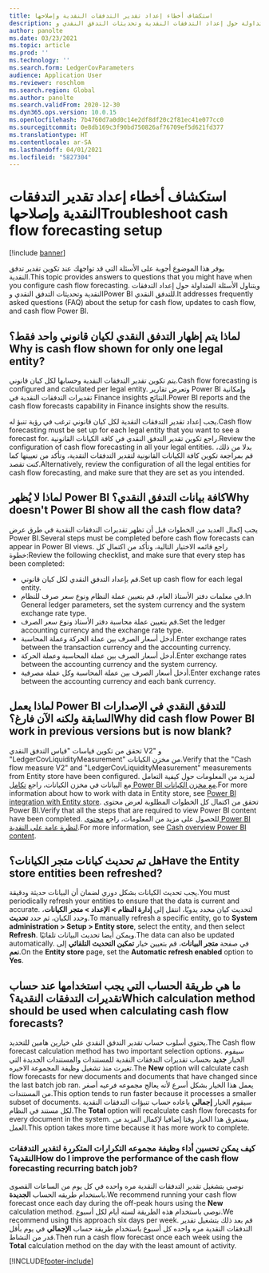 ```yaml
---
title: استكشاف أخطاء إعداد تقدير التدفقات النقدية وإصلاحها
description: يوفر هذا الموضوع أجوبة على الأسئلة التي قد تواجهك عند تكوين تقدير تدفق النقدية. ويتناول الأسئلة المتداولة حول إعداد التدفقات النقدية وتحديثات التدفق النقدي وPower BI للتدفق النقدي.
author: panolte
ms.date: 03/23/2021
ms.topic: article
ms.prod: ''
ms.technology: ''
ms.search.form: LedgerCovParameters
audience: Application User
ms.reviewer: roschlom
ms.search.region: Global
ms.author: panolte
ms.search.validFrom: 2020-12-30
ms.dyn365.ops.version: 10.0.15
ms.openlocfilehash: 7b4760d7a0d0c14e2df8df20c2f81ec41e077cc0
ms.sourcegitcommit: 0e8db169c3f90bd750826af76709ef5d621fd377
ms.translationtype: HT
ms.contentlocale: ar-SA
ms.lasthandoff: 04/01/2021
ms.locfileid: "5827304"
---
```

# <a name="troubleshoot-cash-flow-forecasting-setup"></a><span data-ttu-id="c0f99-104">استكشاف أخطاء إعداد تقدير التدفقات النقدية وإصلاحها</span><span class="sxs-lookup"><span data-stu-id="c0f99-104">Troubleshoot cash flow forecasting setup</span></span>

[!include [banner](../includes/banner.md)]

<span data-ttu-id="c0f99-105">يوفر هذا الموضوع أجوبة على الأسئلة التي قد تواجهك عند تكوين تقدير تدفق النقدية.</span><span class="sxs-lookup"><span data-stu-id="c0f99-105">This topic provides answers to questions that you might have when you configure cash flow forecasting.</span></span> <span data-ttu-id="c0f99-106">ويتناول الأسئلة المتداولة حول إعداد التدفقات النقدية وتحديثات التدفق النقدي وPower BI للتدفق النقدي.</span><span class="sxs-lookup"><span data-stu-id="c0f99-106">It addresses frequently asked questions (FAQ) about the setup for cash flow, updates to cash flow, and cash flow Power BI.</span></span>

## <a name="why-is-cash-flow-shown-for-only-one-legal-entity"></a><span data-ttu-id="c0f99-107">لماذا يتم إظهار التدفق النقدي لكيان قانوني واحد فقط؟</span><span class="sxs-lookup"><span data-stu-id="c0f99-107">Why is cash flow shown for only one legal entity?</span></span>

<span data-ttu-id="c0f99-108">يتم تكوين تقدير التدفقات النقدية وحسابها لكل كيان قانوني.</span><span class="sxs-lookup"><span data-stu-id="c0f99-108">Cash flow forecasting is configured and calculated per legal entity.</span></span> <span data-ttu-id="c0f99-109">وتعرض تقارير Power BI وإمكانية تقديرات التدفقات النقدية في Finance insights النتائج.</span><span class="sxs-lookup"><span data-stu-id="c0f99-109">Power BI reports and the cash flow forecasts capability in Finance insights show the results.</span></span>

<span data-ttu-id="c0f99-110">يجب إعداد تقدير التدفقات النقدية لكل كيان قانوني ترغب في رؤية تنبؤ له.</span><span class="sxs-lookup"><span data-stu-id="c0f99-110">Cash flow forecasting must be set up for each legal entity that you want to see a forecast for.</span></span> <span data-ttu-id="c0f99-111">راجع تكوين تقدير التدفق النقدي في كافة الكيانات القانونية.</span><span class="sxs-lookup"><span data-stu-id="c0f99-111">Review the configuration of cash flow forecasting in all your legal entities.</span></span> <span data-ttu-id="c0f99-112">بدلا من ذلك، قم بمراجعة تكوين كافة الكيانات القانونية لتقدير التدفقات النقدية، وتأكد من تعيينها كما كنت تقصد.</span><span class="sxs-lookup"><span data-stu-id="c0f99-112">Alternatively, review the configuration of all the legal entities for cash flow forecasting, and make sure that they are set as you intended.</span></span>

## <a name="why-doesnt-power-bi-show-all-the-cash-flow-data"></a><span data-ttu-id="c0f99-113">لماذا لا يُظهر  Power BI كافة بيانات التدفق النقدي؟</span><span class="sxs-lookup"><span data-stu-id="c0f99-113">Why doesn't Power BI show all the cash flow data?</span></span>

<span data-ttu-id="c0f99-114">يجب إكمال العديد من الخطوات قبل أن تظهر تقديرات التدفقات النقدية في طرق عرض Power BI.</span><span class="sxs-lookup"><span data-stu-id="c0f99-114">Several steps must be completed before cash flow forecasts can appear in Power BI views.</span></span> <span data-ttu-id="c0f99-115">راجع قائمه الاختيار التالية، وتأكد من اكتمال كل خطوة:</span><span class="sxs-lookup"><span data-stu-id="c0f99-115">Review the following checklist, and make sure that every step has been completed:</span></span>

- <span data-ttu-id="c0f99-116">قم بإعداد التدفق النقدي لكل كيان قانوني.</span><span class="sxs-lookup"><span data-stu-id="c0f99-116">Set up cash flow for each legal entity.</span></span>
- <span data-ttu-id="c0f99-117">في معلمات دفتر الأستاذ العام، قم بتعيين عملة النظام ونوع سعر صرف للنظام.</span><span class="sxs-lookup"><span data-stu-id="c0f99-117">In General ledger parameters, set the system currency and the system exchange rate type.</span></span>
- <span data-ttu-id="c0f99-118">قم بتعيين عملة محاسبة دفتر الأستاذ ونوع سعر الصرف.</span><span class="sxs-lookup"><span data-stu-id="c0f99-118">Set the ledger accounting currency and the exchange rate type.</span></span>
- <span data-ttu-id="c0f99-119">أدخل أسعار الصرف بين عملة الحركة وعملة المحاسبة.</span><span class="sxs-lookup"><span data-stu-id="c0f99-119">Enter exchange rates between the transaction currency and the accounting currency.</span></span>
- <span data-ttu-id="c0f99-120">أدخل أسعار الصرف بين عملة المحاسبة وعملة الحركة.</span><span class="sxs-lookup"><span data-stu-id="c0f99-120">Enter exchange rates between the accounting currency and the system currency.</span></span>
- <span data-ttu-id="c0f99-121">أدخل أسعار الصرف بين عملة المحاسبة وكل عملة مصرفية.</span><span class="sxs-lookup"><span data-stu-id="c0f99-121">Enter exchange rates between the accounting currency and each bank currency.</span></span>

## <a name="why-did-cash-flow-power-bi-work-in-previous-versions-but-is-now-blank"></a><span data-ttu-id="c0f99-122">لماذا يعمل Power BI للتدفق النقدي في الإصدارات السابقة ولكنه الآن فارغ؟</span><span class="sxs-lookup"><span data-stu-id="c0f99-122">Why did cash flow Power BI work in previous versions but is now blank?</span></span>

<span data-ttu-id="c0f99-123">تحقق من تكوين قياسات "قياس التدفق النقدي V2" و "LedgerCovLiquidityMeasurement" من مخزن الكيانات.</span><span class="sxs-lookup"><span data-stu-id="c0f99-123">Verify that the "Cash flow measure V2" and "LedgerCovLiquidityMeasurement" measurements from Entity store have been configured.</span></span> <span data-ttu-id="c0f99-124">لمزيد من المعلومات حول كيفية التعامل مع البيانات في مخزن الكيانات، راجع [تكامل Power BI مع مخزن الكيانات](../../fin-ops-core/dev-itpro/analytics/power-bi-integration-entity-store.md).</span><span class="sxs-lookup"><span data-stu-id="c0f99-124">For more information about how to work with data in Entity store, see [Power BI integration with Entity store](../../fin-ops-core/dev-itpro/analytics/power-bi-integration-entity-store.md).</span></span> <span data-ttu-id="c0f99-125">تحقق من اكتمال كل الخطوات المطلوبة لعرض محتوى Power BI.</span><span class="sxs-lookup"><span data-stu-id="c0f99-125">Verify that all the steps that are required to view Power BI content have been completed.</span></span> <span data-ttu-id="c0f99-126">للحصول على مزيد من المعلومات، راجع [محتوى Power BI لنظرة عامة على النقدية](Cash-Overview-Power-BI-content.md).</span><span class="sxs-lookup"><span data-stu-id="c0f99-126">For more information, see [Cash overview Power BI content](Cash-Overview-Power-BI-content.md).</span></span>

## <a name="have-the-entity-store-entities-been-refreshed"></a><span data-ttu-id="c0f99-127">هل تم تحديث كيانات متجر الكيانات؟</span><span class="sxs-lookup"><span data-stu-id="c0f99-127">Have the Entity store entities been refreshed?</span></span>

<span data-ttu-id="c0f99-128">يجب تحديث الكيانات بشكل دوري لضمان أن البيانات حديثة ودقيقة.</span><span class="sxs-lookup"><span data-stu-id="c0f99-128">You must periodically refresh your entities to ensure that the data is current and accurate.</span></span> <span data-ttu-id="c0f99-129">لتحديث كيان محدد يدويًا، انتقل إلى **إدارة النظام \> الإعداد \> متجر الكيانات**، وحدد الكيان، ثم حدد **تحديث**.</span><span class="sxs-lookup"><span data-stu-id="c0f99-129">To manually refresh a specific entity, go to **System administration \> Setup \> Entity store**, select the entity, and then select **Refresh**.</span></span> <span data-ttu-id="c0f99-130">ويمكن أيضا تحديث البيانات تلقائيًا.</span><span class="sxs-lookup"><span data-stu-id="c0f99-130">The data can also be updated automatically.</span></span> <span data-ttu-id="c0f99-131">في صفحة **متجر البيانات**، قم بتعيين خيار **تمكين التحديث التلقائي** إلى **نعم**.</span><span class="sxs-lookup"><span data-stu-id="c0f99-131">On the **Entity store** page, set the **Automatic refresh enabled** option to **Yes**.</span></span>

## <a name="which-calculation-method-should-be-used-when-calculating-cash-flow-forecasts"></a><span data-ttu-id="c0f99-132">ما هي طريقة الحساب التي يجب استخدامها عند حساب تقديرات التدفقات النقدية؟</span><span class="sxs-lookup"><span data-stu-id="c0f99-132">Which calculation method should be used when calculating cash flow forecasts?</span></span>

<span data-ttu-id="c0f99-133">يحتوي أسلوب حساب تقدير التدفق النقدي علي خيارين هامين للتحديد.</span><span class="sxs-lookup"><span data-stu-id="c0f99-133">The Cash flow forecast calculation method has two important selection options.</span></span> <span data-ttu-id="c0f99-134">سيقوم الخيار **جديد** بحساب تقديرات التدفقات النقدية للمستندات والمستندات الجديدة التي تغيرت منذ تشغيل وظيفة المجموعة الاخيره.</span><span class="sxs-lookup"><span data-stu-id="c0f99-134">The **New** option will calculate cash flow forecasts for new documents and documents that have changed since the last batch job ran.</span></span> <span data-ttu-id="c0f99-135">يعمل هذا الخيار بشكل أسرع لأنه يعالج مجموعه فرعيه أصغر من المستندات.</span><span class="sxs-lookup"><span data-stu-id="c0f99-135">This option tends to run faster because it processes a smaller subset of documents.</span></span> <span data-ttu-id="c0f99-136">سيقوم الخيار **إجمالي** باعاده حساب تنبؤات التدفقات النقدية لكل مستند في النظام.</span><span class="sxs-lookup"><span data-stu-id="c0f99-136">The **Total** option will recalculate cash flow forecasts for every document in the system.</span></span> <span data-ttu-id="c0f99-137">يستغرق هذا الخيار وقتا إضافيا لإكمال المزيد من العمل.</span><span class="sxs-lookup"><span data-stu-id="c0f99-137">This option takes more time because it has more work to complete.</span></span>

### <a name="how-do-i-improve-the-performance-of-the-cash-flow-forecasting-recurring-batch-job"></a><span data-ttu-id="c0f99-138">كيف يمكن تحسين أداء وظيفة مجموعه التكرارات المتكررة لتقدير التدفقات النقدية؟</span><span class="sxs-lookup"><span data-stu-id="c0f99-138">How do I improve the performance of the cash flow forecasting recurring batch job?</span></span>

<span data-ttu-id="c0f99-139">نوصي بتشغيل تقدير التدفقات النقدية مره واحده في كل يوم من الساعات القصوى باستخدام طريقه الحساب **الجديدة**.</span><span class="sxs-lookup"><span data-stu-id="c0f99-139">We recommend running your cash flow forecast once each day during the off-peak hours using the **New** calculation method.</span></span> <span data-ttu-id="c0f99-140">نوصي باستخدام هذه الطريقة لسته أيام لكل أسبوع.</span><span class="sxs-lookup"><span data-stu-id="c0f99-140">We recommend using this approach six days per week.</span></span> <span data-ttu-id="c0f99-141">قم بعد ذلك بتشغيل تقدير التدفقات النقدية مره واحده كل أسبوع باستخدام طريقة حساب **الإجمالي** في يوم بأقل قدر من النشاط.</span><span class="sxs-lookup"><span data-stu-id="c0f99-141">Then run a cash flow forecast once each week using the **Total** calculation method on the day with the least amount of activity.</span></span>

[!INCLUDE[footer-include](../../includes/footer-banner.md)]

